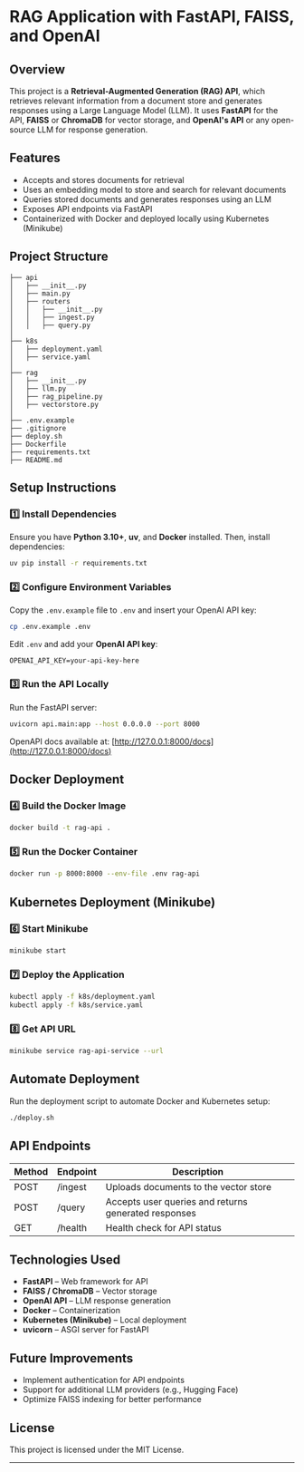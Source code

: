# RAG Application with FastAPI, FAISS, and OpenAI

## Overview
This project is a **Retrieval-Augmented Generation (RAG) API**, which retrieves relevant information from a document store and generates responses using a Large Language Model (LLM). It uses **FastAPI** for the API, **FAISS** or **ChromaDB** for vector storage, and **OpenAI's API** or any open-source LLM for response generation.

## Features
- Accepts and stores documents for retrieval
- Uses an embedding model to store and search for relevant documents
- Queries stored documents and generates responses using an LLM
- Exposes API endpoints via FastAPI
- Containerized with Docker and deployed locally using Kubernetes (Minikube)

## Project Structure
```
├── api
│   ├── __init__.py
│   ├── main.py
│   ├── routers
│   │   ├── __init__.py
│   │   ├── ingest.py
│   │   ├── query.py
│
├── k8s
│   ├── deployment.yaml
│   ├── service.yaml
│
├── rag
│   ├── __init__.py
│   ├── llm.py
│   ├── rag_pipeline.py
│   ├── vectorstore.py
│
├── .env.example
├── .gitignore
├── deploy.sh
├── Dockerfile
├── requirements.txt
├── README.md
```

## Setup Instructions

### 1️⃣ Install Dependencies
Ensure you have **Python 3.10+**, **uv**, and **Docker** installed. Then, install dependencies:

```bash
uv pip install -r requirements.txt
```

### 2️⃣ Configure Environment Variables
Copy the `.env.example` file to `.env` and insert your OpenAI API key:

```bash
cp .env.example .env
```
Edit `.env` and add your **OpenAI API key**:
```
OPENAI_API_KEY=your-api-key-here
```

### 3️⃣ Run the API Locally
Run the FastAPI server:

```bash
uvicorn api.main:app --host 0.0.0.0 --port 8000
```

OpenAPI docs available at: [http://127.0.0.1:8000/docs](http://127.0.0.1:8000/docs)

## Docker Deployment

### 4️⃣ Build the Docker Image
```bash
docker build -t rag-api .
```

### 5️⃣ Run the Docker Container
```bash
docker run -p 8000:8000 --env-file .env rag-api
```

## Kubernetes Deployment (Minikube)

### 6️⃣ Start Minikube
```bash
minikube start
```

### 7️⃣ Deploy the Application
```bash
kubectl apply -f k8s/deployment.yaml
kubectl apply -f k8s/service.yaml
```

### 8️⃣ Get API URL
```bash
minikube service rag-api-service --url
```

## Automate Deployment
Run the deployment script to automate Docker and Kubernetes setup:

```bash
./deploy.sh
```

## API Endpoints

| Method | Endpoint       | Description                  |
|--------|--------------|------------------------------|
| POST   | /ingest      | Uploads documents to the vector store |
| POST   | /query       | Accepts user queries and returns generated responses |
| GET    | /health      | Health check for API status |

## Technologies Used
- **FastAPI** – Web framework for API
- **FAISS / ChromaDB** – Vector storage
- **OpenAI API** – LLM response generation
- **Docker** – Containerization
- **Kubernetes (Minikube)** – Local deployment
- **uvicorn** – ASGI server for FastAPI

## Future Improvements
- Implement authentication for API endpoints
- Support for additional LLM providers (e.g., Hugging Face)
- Optimize FAISS indexing for better performance

## License
This project is licensed under the MIT License.

---
